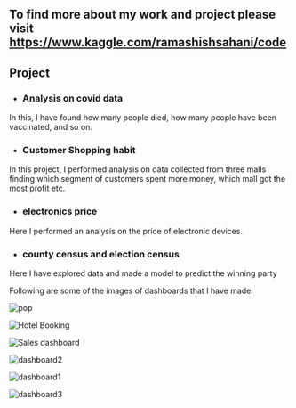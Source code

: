 ## To find more about my work and project please visit https://www.kaggle.com/ramashishsahani/code

## Project 

* ### Analysis on covid data 
In this, I have found how many people died, how many people have been vaccinated, and so on.

* ### Customer Shopping habit 
In this project, I performed analysis on data collected from three malls finding which segment of customers spent more money, which mall got the most profit etc.

* ### electronics price 
Here I performed an analysis on the price of electronic devices.

* ### county census and election census
Here I have explored data and made a model to predict the winning party


Following are some of the images of dashboards that I have made.

![pop](https://github.com/user-attachments/assets/d0a6bf32-f07d-4c7f-8eac-df5a92007c02)

![Hotel Booking](https://github.com/ramashish786/Project/assets/55800734/bab7ae0d-0c39-4a50-8301-04fcc611f1a2)

![Sales dashboard](https://github.com/ramashish786/Project/assets/55800734/d2d004cb-9b6f-4164-9bcd-6c68b3d0e82f)

![dashboard2](https://github.com/ramashish786/Project/assets/55800734/9c7a24a7-b950-4a1b-a4c2-09be385a4afe)

![dashboard1](https://github.com/ramashish786/Project/assets/55800734/4a154748-7054-40bd-b332-9745425b6c9a)

![dashboard3](https://github.com/ramashish786/Project/assets/55800734/05097e0c-ad71-4d59-a370-86f8332a8c8e)








